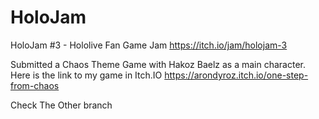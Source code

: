 # HoloJam
HoloJam #3 - Hololive Fan Game Jam
https://itch.io/jam/holojam-3


Submitted a Chaos Theme Game with Hakoz Baelz as a main character.
Here is the link to my game in Itch.IO
https://arondyroz.itch.io/one-step-from-chaos

Check The Other branch
